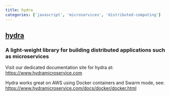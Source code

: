 ```yaml
---
title: hydra
categories: ['javascript', 'microservices', 'distributed-computing']
---
```

## [hydra](https://github.com/pnxtech/hydra)

### A light-weight library for building distributed applications such as microservices


Visit our dedicated documentation site for hydra at: https://www.hydramicroservice.com

Hydra works great on AWS using Docker containers and Swarm mode, see: https://www.hydramicroservice.com/docs/docker/docker.html
